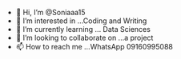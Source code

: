 - 👋 Hi, I’m @Soniaaa15
- 👀 I’m interested in ...Coding and Writing 
- 🌱 I’m currently learning ... Data Sciences 
- 💞️ I’m looking to collaborate on ...a project
- 📫 How to reach me ...WhatsApp 09160995088

<!---
Soniaaa15/Soniaaa15 is a ✨ special ✨ repository because its `README.md` (this file) appears on your GitHub profile.
You can click the Preview link to take a look at your changes.
--->
